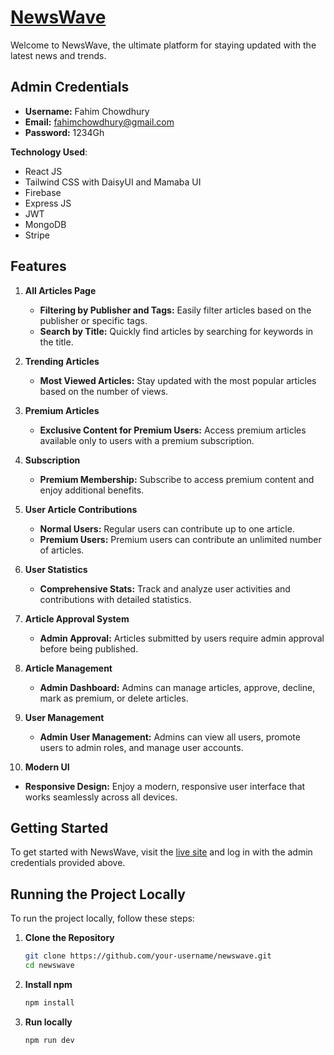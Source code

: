# [NewsWave](https://news-wave-3a5c6.web.app/)

Welcome to NewsWave, the ultimate platform for staying updated with the latest news and trends. 

## Admin Credentials

- **Username:** Fahim Chowdhury
- **Email:** fahimchowdhury@gmail.com
- **Password:** 1234Gh

**Technology Used**:
- React JS
- Tailwind CSS with DaisyUI and Mamaba UI
- Firebase
- Express JS
- JWT
- MongoDB
- Stripe


## Features

1. **All Articles Page**
   - **Filtering by Publisher and Tags:** Easily filter articles based on the publisher or specific tags.
   - **Search by Title:** Quickly find articles by searching for keywords in the title.

2. **Trending Articles**
   - **Most Viewed Articles:** Stay updated with the most popular articles based on the number of views.

3. **Premium Articles**
   - **Exclusive Content for Premium Users:** Access premium articles available only to users with a premium subscription.

4. **Subscription**
   - **Premium Membership:** Subscribe to access premium content and enjoy additional benefits.

5. **User Article Contributions**
   - **Normal Users:** Regular users can contribute up to one article.
   - **Premium Users:** Premium users can contribute an unlimited number of articles.

6. **User Statistics**
   - **Comprehensive Stats:** Track and analyze user activities and contributions with detailed statistics.

7. **Article Approval System**
   - **Admin Approval:** Articles submitted by users require admin approval before being published.

8. **Article Management**
   - **Admin Dashboard:** Admins can manage articles, approve, decline, mark as premium, or delete articles.

9. **User Management**
   - **Admin User Management:** Admins can view all users, promote users to admin roles, and manage user accounts.

10. **Modern UI**
   - **Responsive Design:** Enjoy a modern, responsive user interface that works seamlessly across all devices.

## Getting Started

To get started with NewsWave, visit the [live site](https://news-wave-3a5c6.web.app/) and log in with the admin credentials provided above.

## Running the Project Locally

To run the project locally, follow these steps:

1. **Clone the Repository**
   ```bash
   git clone https://github.com/your-username/newswave.git
   cd newswave
2. **Install npm**
   ```bash
   npm install
3. **Run locally** 
   ```bash
   npm run dev
